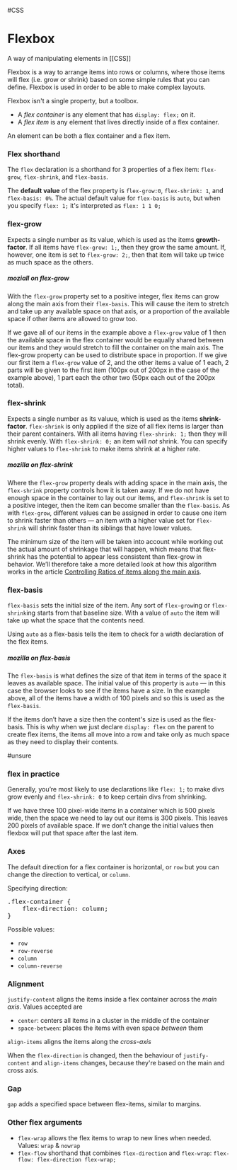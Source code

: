 #CSS 
# Flexbox
A way of manipulating elements in [[CSS]]

Flexbox is a way to arrange items into rows or columns, where those items will flex (i.e. grow or shrink) based on some simple rules that you can define. Flexbox is used in order to be able to make complex layouts. 

Flexbox isn't a single property, but a toolbox. 

- A *flex container* is any element that has `display: flex;` on it. 
- A *flex item* is any element that lives directly inside of a flex container. 

An element can be both a flex container and a flex item. 

### Flex shorthand
The `flex` declaration is a shorthand for 3 properties of a flex item:
`flex-grow`, `flex-shrink`, and `flex-basis`. 

The **default value** of the flex property is `flex-grow:0`, `flex-shrink: 1`, and `flex-basis: 0%`.
The actual default value for `flex-basis` is `auto`, but when you specify `flex: 1;` it's interpreted as `flex: 1 1 0;`

### flex-grow
Expects a single number as its value, which is used as the items **growth-factor**. If all items have `flex-grow: 1;`, then they grow the same amount. If, however, one item is set to `flex-grow: 2;`, then that item will take up twice as much space as the others.

##### moziall on flex-grow 
With the `flex-grow` property set to a positive integer, flex items can grow along the main axis from their `flex-basis`. This will cause the item to stretch and take up any available space on that axis, or a proportion of the available space if other items are allowed to grow too.

If we gave all of our items in the example above a `flex-grow` value of 1 then the available space in the flex container would be equally shared between our items and they would stretch to fill the container on the main axis. 
The flex-grow property can be used to distribute space in proportion. If we give our first item a `flex-grow` value of 2, and the other items a value of 1 each, 2 parts will be given to the first item (100px out of 200px in the case of the example above), 1 part each the other two (50px each out of the 200px total).

### flex-shrink
Expects a single number as its valuue, which is used as the items **shrink-factor**. `flex-shrink` is only applied if the size of all flex items is larger than their parent containers. With all items having `flex-shrink: 1;` then they will shrink evenly. 
With `flex-shrink: 0;` an item will *not* shrink. 
You can specify higher values to `flex-shrink` to make items shrink at a higher rate. 

##### mozilla on flex-shrink
Where the `flex-grow` property deals with adding space in the main axis, the `flex-shrink` property controls how it is taken away. If we do not have enough space in the container to lay out our items, and `flex-shrink` is set to a positive integer, then the item can become smaller than the `flex-basis`. As with `flex-grow`, different values can be assigned in order to cause one item to shrink faster than others — an item with a higher value set for `flex-shrink` will shrink faster than its siblings that have lower values.

The minimum size of the item will be taken into account while working out the actual amount of shrinkage that will happen, which means that flex-shrink has the potential to appear less consistent than flex-grow in behavior. We’ll therefore take a more detailed look at how this algorithm works in the article [Controlling Ratios of items along the main axis](https://developer.mozilla.org/en-US/docs/Web/CSS/CSS_Flexible_Box_Layout/Controlling_Ratios_of_Flex_Items_Along_the_Main_Ax).

### flex-basis

`flex-basis` sets the initial size of the item. Any sort of `flex-grow`ing or `flex-shrink`ing starts from that baseline size. 
With a value of `auto` the item will take up what the space that the contents need.

Using `auto` as a flex-basis tells the item to check for a width declaration of the flex items.

##### mozilla on flex-basis
The `flex-basis` is what defines the size of that item in terms of the space it leaves as available space. The initial value of this property is `auto` — in this case the browser looks to see if the items have a size. In the example above, all of the items have a width of 100 pixels and so this is used as the `flex-basis`.

If the items don’t have a size then the content's size is used as the flex-basis. This is why when we just declare `display: flex` on the parent to create flex items, the items all move into a row and take only as much space as they need to display their contents.

#unsure
### flex in practice
Generally, you’re most likely to use declarations like `flex: 1;` to make divs grow evenly and `flex-shrink: 0` to keep certain divs from shrinking.

If we have three 100 pixel-wide items in a container which is 500 pixels wide, then the space we need to lay out our items is 300 pixels. This leaves 200 pixels of available space. If we don’t change the initial values then flexbox will put that space after the last item.


### Axes
The default direction for a flex container is horizontal, or `row` but you can change the direction to vertical, or `column`.

Specifying direction: 
<pre>.flex-container {
	flex-direction: column;
}</pre>

Possible values: 
- `row`
- `row-reverse`
- `column`
- `column-reverse`


### Alignment
`justify-content` aligns the items inside a flex container across the *main axis*.
Values accepted are 
- `center`: centers all items in a cluster in the middle of the container
- `space-between`: places the items with even space *between* them

`align-items` aligns the items along the *cross-axis*

When the `flex-direction` is changed, then the behaviour of `justify-content` and `align-items` changes, because they're based on the main and cross axis.

### Gap
`gap` adds a specified space between flex-items, similar to margins. 


### Other flex arguments
- `flex-wrap` allows the flex items to wrap to new lines when needed.
Values: `wrap` & `nowrap`
- `flex-flow` shorthand that combines `flex-direction` and `flex-wrap`: `flex-flow: flex-direction flex-wrap;`




